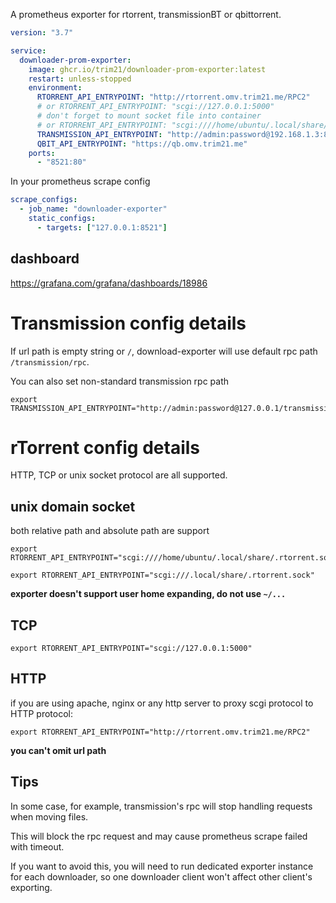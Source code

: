 A prometheus exporter for rtorrent, transmissionBT or qbittorrent.

```yaml
version: "3.7"

service:
  downloader-prom-exporter:
    image: ghcr.io/trim21/downloader-prom-exporter:latest
    restart: unless-stopped
    environment:
      RTORRENT_API_ENTRYPOINT: "http://rtorrent.omv.trim21.me/RPC2"
      # or RTORRENT_API_ENTRYPOINT: "scgi://127.0.0.1:5000"
      # don't forget to mount socket file into container
      # or RTORRENT_API_ENTRYPOINT: "scgi:////home/ubuntu/.local/share/.rtorrent.sock"
      TRANSMISSION_API_ENTRYPOINT: "http://admin:password@192.168.1.3:8080"
      QBIT_API_ENTRYPOINT: "https://qb.omv.trim21.me"
    ports:
      - "8521:80"
```

In your prometheus scrape config

```yaml
scrape_configs:
  - job_name: "downloader-exporter"
    static_configs:
      - targets: ["127.0.0.1:8521"]
```

## dashboard

https://grafana.com/grafana/dashboards/18986

# Transmission config details

If url path is empty string or `/`, download-exporter will use default rpc path `/transmission/rpc`.

You can also set non-standard transmission rpc path 

```shell
export TRANSMISSION_API_ENTRYPOINT="http://admin:password@127.0.0.1/transmission/rpc"
```

# rTorrent config details

HTTP, TCP or unix socket protocol are all supported.


## unix domain socket

both relative path and absolute path are support

```shell
export RTORRENT_API_ENTRYPOINT="scgi:////home/ubuntu/.local/share/.rtorrent.sock"
```

```shell
export RTORRENT_API_ENTRYPOINT="scgi:///.local/share/.rtorrent.sock"
```

**exporter doesn't support user home expanding, do not use `~/...`**

## TCP

```shell
export RTORRENT_API_ENTRYPOINT="scgi://127.0.0.1:5000"
```

## HTTP

if you are using apache, nginx or any http server to proxy scgi protocol to HTTP protocol:
```shell
export RTORRENT_API_ENTRYPOINT="http://rtorrent.omv.trim21.me/RPC2"
```

**you can't omit url path**

## Tips

In some case, for example, transmission's rpc will stop handling requests when moving files.

This will block the rpc request and may cause prometheus scrape failed with timeout.

If you want to avoid this, you will need to run dedicated exporter instance for each downloader,
so one downloader client won't affect other client's exporting.
